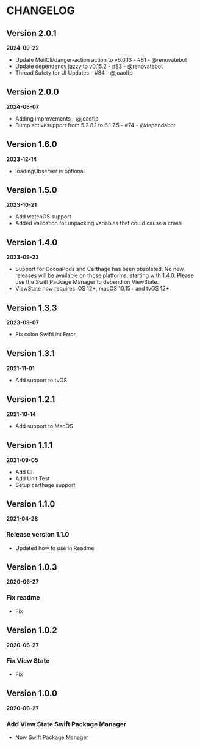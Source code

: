 # CHANGELOG

## Version 2.0.1
**2024-09-22**

- Update MeilCli/danger-action action to v6.0.13 - #81 - @renovatebot
- Update dependency jazzy to v0.15.2 - #83 - @renovatebot
- Thread Safety for UI Updates - #84 - @joaolfp

## Version 2.0.0
**2024-08-07**

- Adding improvements - @joaoflp
- Bump activesupport from 5.2.8.1 to 6.1.7.5 - #74 - @dependabot

## Version 1.6.0
**2023-12-14**

- loadingObserver is optional

## Version 1.5.0
**2023-10-21**

- Add watchOS support
- Added validation for unpacking variables that could cause a crash

## Version 1.4.0
**2023-09-23**

- Support for CocoaPods and Carthage has been obsoleted. No new releases will be available on those platforms, starting with 1.4.0. Please use the Swift Package Manager to depend on ViewState.
- ViewState now requires iOS 12+, macOS 10.15+ and tvOS 12+.

## Version 1.3.3
**2023-09-07**

- Fix colon SwiftLint Error

## Version 1.3.1
**2021-11-01**

- Add support to tvOS

## Version 1.2.1
**2021-10-14**

- Add support to MacOS

## Version 1.1.1
**2021-09-05**

- Add CI
- Add Unit Test
- Setup carthage support

## Version 1.1.0
**2021-04-28**

### Release version 1.1.0

- Updated how to use in Readme

## Version 1.0.3
**2020-06-27**

### Fix readme

- Fix

## Version 1.0.2
**2020-06-27**

### Fix View State

- Fix

## Version 1.0.0
**2020-06-27**

### Add View State Swift Package Manager

- Now Swift Package Manager
